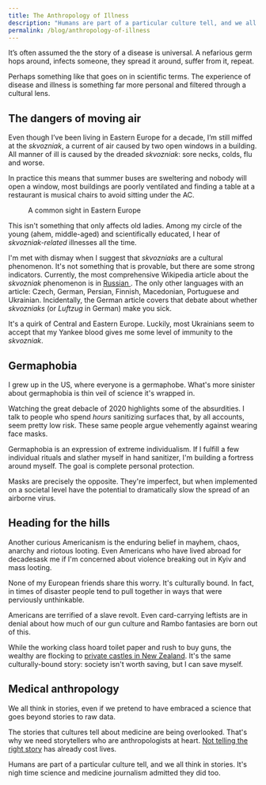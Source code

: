 ```yaml
---
title: The Anthropology of Illness
description: "Humans are part of a particular culture tell, and we all think in stories. It’s nigh time science and medicine journalism admitted they did too."
permalink: /blog/anthropology-of-illness
---
```


It’s often assumed the the story of a disease is universal. A nefarious germ hops around, infects someone, they spread it around, suffer from it, repeat. 

Perhaps something like that goes on in scientific terms. The experience of disease and illness is something far more personal and filtered through a cultural lens. 

## The dangers of moving air 

Even though I’ve been living in Eastern Europe for a decade, I’m still miffed at the *skvozniak*, a current of air caused by  two open windows in a building. All manner of ill is caused by the dreaded *skvozniak*: sore necks, colds, flu and worse. 

In practice this means that summer buses are sweltering and nobody will open a window, most buildings are poorly ventilated and finding a table at a restaurant is musical chairs to avoid sitting under the AC.

<figure>
	<img src="/static/posts/2020-04-20/IMG_1018.JPG" loading="lazy" alt="">  
	<figcaption>A common sight in Eastern Europe</figcaption>
</figure>

This isn't something that only affects old ladies. Among my circle of the young (ahem, middle-aged) and scientifically educated, I hear of *skvozniak-related* illnesses all the time. 

I'm met with dismay when I suggest that *skvozniaks* are a cultural phenomenon. It's not something that is provable, but there are some strong indicators. Currently, the most comprehensive Wikipedia article about the *skvozniak* phenomenon is in [Russian ](https://ru.wikipedia.org/wiki/Сквозняк). The only other languages with an article: Czech, German, Persian, Finnish, Macedonian, Portuguese and Ukrainian. Incidentally, the German article covers that debate about whether *skvozniaks* (or *Luftzug* in German) make you sick. 

It's a quirk of Central and Eastern Europe. Luckily, most Ukrainians seem to accept that my Yankee blood gives me some level of immunity to the *skvozniak*. 

## Germaphobia 

I grew up in the US, where everyone is a germaphobe. What's more sinister about germaphobia is thin veil of science it's wrapped in. 

Watching the great debacle of 2020 highlights some of the absurdities. I talk to people who spend *hours* sanitizing surfaces that, by all accounts, seem pretty low risk. These same people argue vehemently against wearing face masks. 

Germaphobia is an expression of extreme individualism. If I fulfill a few individual rituals and slather myself in hand sanitizer, I'm building a fortress around myself. The goal is complete personal protection. 

Masks are precisely the opposite. They're imperfect, but when implemented on a societal level have the potential to dramatically slow the spread of an airborne virus. 

## Heading for the hills 

Another curious Americanism is the enduring belief in mayhem, chaos, anarchy and riotous looting. Even Americans who have lived abroad for decadesask me if I'm concerned about violence breaking out in Kyiv and mass looting.  

None of my European friends share this worry. It's culturally bound. In fact, in times of disaster people tend to pull together in ways that were perviously unthinkable.

Americans are terrified of a slave revolt. Even card-carrying leftists are in denial about how much of our gun culture and Rambo fantasies are born out of this. 

While the working class hoard toilet paper and rush to buy guns, the wealthy are flocking to [private castles in New Zealand](https://www.bloomberg.com/news/articles/2020-04-19/-we-needed-to-go-rich-americans-activate-pandemic-escape-plans). It's the same culturally-bound story: society isn't worth saving, but I can save myself.  

## Medical anthropology

We all think in stories, even if we pretend to have embraced a science that goes beyond stories to raw data. 

The stories that cultures tell about medicine are being overlooked. That's why we need storytellers who are anthropologists at heart. [Not telling the right story](/blog/language-of-quarantine) has already cost lives. 

Humans are part of a particular culture tell, and we all think in stories. It's nigh time science and medicine journalism admitted they did too. 
